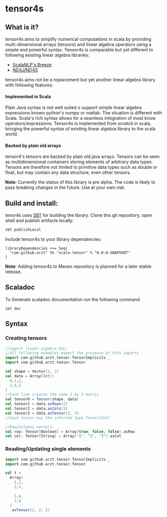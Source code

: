 # tensor4s

## What is it?

tensor4s aims to simplify numerical computations in scala by providing 
multi-dimensional arrays (tensors) and 
linear algebra operators using a simple and powerful syntax.
Tensor4s is comparable but yet different to following existing linear algebra libraries:

* [ScalaNLP's Breeze](https://github.com/scalanlp/breeze)
* [ND4J/ND4S](https://nd4j.org/)

tensor4s aims not be a replacement but yet another linear algebra library 
with following features:

#### Implemented in Scala
Plain Java syntax is not well suited o support simple linear algebra expressions 
known python's numpy or matlab. The situation is different with Scala. 
Scala's rich syntax allows for a seamless integration of most know operators/expressions.
Tensor4s is implemented from scratch in scala, 
bringing the powerful syntax of existing linear algebra library to the scala world.
 
#### Backed by plain old arrays
tensor4's tensors are backed by plain old java arrays.
Tensors can be seen as multidimensional containers storing
elements of arbitrary data types. Tensors are therefore not limited to
primitive data types such as double or float, but may contain any
data structure, even other tensors. 

**Note**: Currently the status of this library is pre alpha. 
The code is likely to pass breaking changes in the future.
Use at your own risk.
## Build and install:
tenor4s uses [SBT](https://www.scala-sbt.org/) for building the library. Clone this git repository, open shell and publish artifacts locally:
```bash
sbt publishLocal
```
Include tensor4s to your library dependencies:
```sbtshell
libraryDependencies ++= Seq(
  "com.github.arzt" %% "scala-tensor" % "0.0.0-SNAPSHOT"
)
```
**Note**: Adding tensor4s to Maven repository is planned for a later stable release.
## Scaladoc
To Generate scaladoc documentation run the following command
```sbtshell
sbt doc
```

## Syntax
### Creating tensors
```scala
//import linear algebra DSL:
//all following examples expect the presence of this imports
import com.github.arzt.tensor.TensorImplicits._
import com.github.arzt.tensor.Tensor

val shape = Vector(2, 3)
val data = Array[Int](
  0,1,2,
  3,4,5
)
//Each line creates the same 2 by 3 matrix
val tensor0 = Tensor(shape, data)
val tensor1 = data.asRows(2)
val tensor2 = data.asCols(3)
val tensor3 = data.asTensor(2, 3)
//Each tensor has the inferred type Tensor[Int]

//Row/Columns vectors:
val row: Tensor[Boolean] = Array(true, false, false).asRow
val col: Tensor[String] = Array("1", "2", "3").asCol

```

### Reading/Updating single elements
```scala
import com.github.arzt.tensor.TensorImplicits._
import com.github.arzt.tensor.Tensor

val t = 
  Array(
    1,2,
    3,4,
    
    5,6,
    7,8
  )
  .asTensor(2, 2, 2)
```